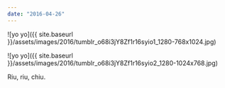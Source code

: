 ```yaml
---
date: "2016-04-26"
---
```


![yo yo]({{ site.baseurl }}/assets/images/2016/tumblr_o68i3jY8Zf1r16syio1_1280-768x1024.jpg)

![yo yo]({{ site.baseurl }}/assets/images/2016/tumblr_o68i3jY8Zf1r16syio2_1280-1024x768.jpg)

Riu, riu, chiu.
